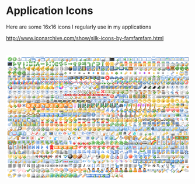 # Application Icons
Here are some 16x16 icons I regularly use in my applications

http://www.iconarchive.com/show/silk-icons-by-famfamfam.html

<h1 align="center">
  <img src="Images/all_files.png" alt="MyScreenshot" />
</h1>
